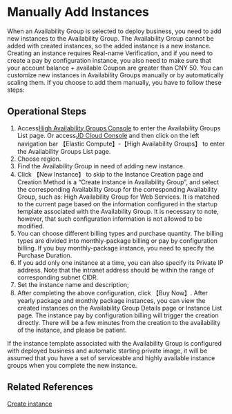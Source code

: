# Manually Add Instances

When an Availability Group is selected to deploy business, you need to add new instances to the Availability Group. The Availability Group cannot be added with created instances, so the added instance is a new instance. Creating an instance requires Real-name Verification, and if you need to create a pay by configuration instance, you also need to make sure that your account balance + available Coupon are greater than CNY 50. You can customize new instances in Availability Groups manually or by automatically scaling them. If you choose to add them manually, you have to follow these steps:

## Operational Steps

1. Access[High Availability Groups Console](https://cns-console.jdcloud.com/availabilitygroup/list) to enter the Availability Groups List page. Or access[JD Cloud Console](https://console.jdcloud.com) and then click on the left navigation bar 【Elastic Compute】-【High Availability Groups】 to enter the Availability Groups List page.
2. Choose region.
3. Find the Availability Group in need of adding new instance.
4. Click 【New Instance】 to skip to the Instance Creation page and Creation Method is a “Create instance in Availability Group”, and select the corresponding Availability Group for the corresponding Availability Group, such as: High Availability Group for Web Services. It is matched to the current page based on the information configured in the startup template associated with the Availability Group. It is necessary to note, however, that such configuration information is not allowed to be modified.
5. You can choose different billing types and purchase quantity. The billing types are divided into monthly-package billing or pay by configuration billing. If you buy monthly-package instance, you need to specify the Purchase Duration.
6. If you add only one instance at a time, you can also specify its Private IP address. Note that the intranet address should be within the range of corresponding subnet CIDR.
7. Set the instance name and description;
8. After completing the above configuration, click 【Buy Now】. After yearly package and monthly package instances, you can view the created instances on the Availability Group Details page or Instance List page. The instance pay by configuration billing will trigger the creation directly. There will be a few minutes from the creation to the availability of the instance, and please be patient.

If the instance template associated with the Availability Group is configured with deployed business and automatic starting private image, it will be assumed that you have a set of serviceable and highly available instance groups when you complete the new instance.

## Related References

[Create instance](../../Virtual-Machine/Operation-Guide/Instance/Create-Instance.md)
